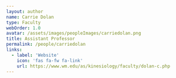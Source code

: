 ```yaml
---
layout: author
name: Carrie Dolan
type: Faculty
webOrder: 1.0
avatar: /assets/images/peopleImages/carriedolan.png
title: Assistant Professor
permalink: /people/carriedolan
links:
  - label: 'Website'
    icon: 'fas fa-fw fa-link'
    url: https://www.wm.edu/as/kinesiology/faculty/dolan-c.php
---
```

